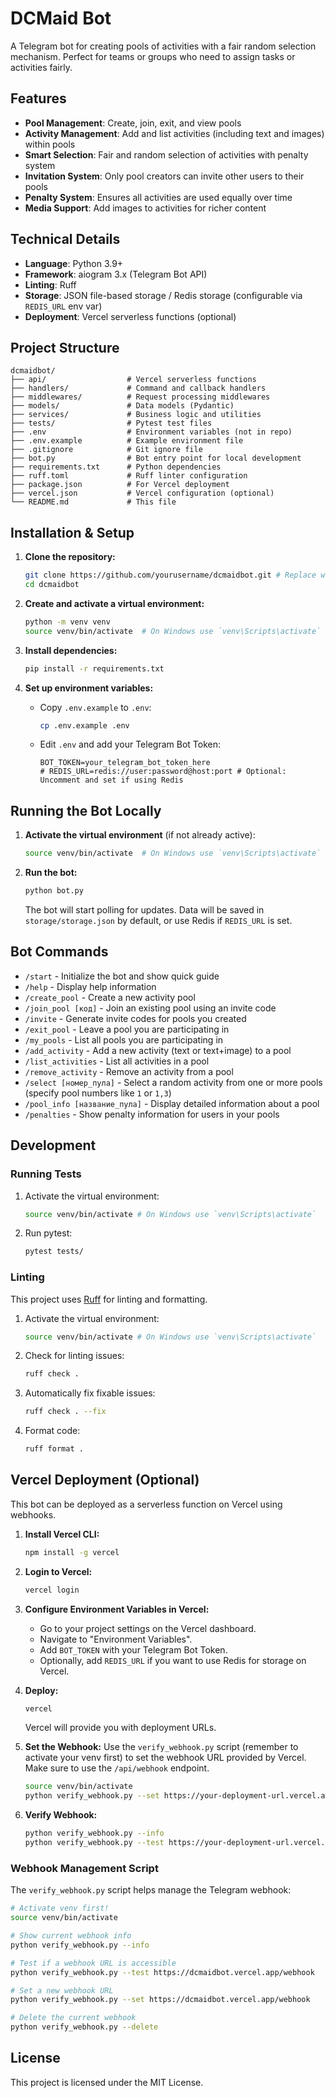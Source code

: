 # DCMaid Bot

A Telegram bot for creating pools of activities with a fair random selection mechanism. Perfect for teams or groups who need to assign tasks or activities fairly.

## Features

- **Pool Management**: Create, join, exit, and view pools
- **Activity Management**: Add and list activities (including text and images) within pools
- **Smart Selection**: Fair and random selection of activities with penalty system
- **Invitation System**: Only pool creators can invite other users to their pools
- **Penalty System**: Ensures all activities are used equally over time
- **Media Support**: Add images to activities for richer content

## Technical Details

- **Language**: Python 3.9+
- **Framework**: aiogram 3.x (Telegram Bot API)
- **Linting**: Ruff
- **Storage**: JSON file-based storage / Redis storage (configurable via `REDIS_URL` env var)
- **Deployment**: Vercel serverless functions (optional)

## Project Structure

```
dcmaidbot/
├── api/                  # Vercel serverless functions
├── handlers/             # Command and callback handlers
├── middlewares/          # Request processing middlewares
├── models/               # Data models (Pydantic)
├── services/             # Business logic and utilities
├── tests/                # Pytest test files
├── .env                  # Environment variables (not in repo)
├── .env.example          # Example environment file
├── .gitignore            # Git ignore file
├── bot.py                # Bot entry point for local development
├── requirements.txt      # Python dependencies
├── ruff.toml             # Ruff linter configuration
├── package.json          # For Vercel deployment
├── vercel.json           # Vercel configuration (optional)
└── README.md             # This file
```

## Installation & Setup

1.  **Clone the repository:**
    ```bash
    git clone https://github.com/yourusername/dcmaidbot.git # Replace with your repo URL
    cd dcmaidbot
    ```

2.  **Create and activate a virtual environment:**
    ```bash
    python -m venv venv
    source venv/bin/activate  # On Windows use `venv\Scripts\activate`
    ```

3.  **Install dependencies:**
    ```bash
    pip install -r requirements.txt
    ```

4.  **Set up environment variables:**
    - Copy `.env.example` to `.env`:
      ```bash
      cp .env.example .env
      ```
    - Edit `.env` and add your Telegram Bot Token:
      ```env
      BOT_TOKEN=your_telegram_bot_token_here
      # REDIS_URL=redis://user:password@host:port # Optional: Uncomment and set if using Redis
      ```

## Running the Bot Locally

1.  **Activate the virtual environment** (if not already active):
    ```bash
    source venv/bin/activate  # On Windows use `venv\Scripts\activate`
    ```

2.  **Run the bot:**
    ```bash
    python bot.py
    ```
    The bot will start polling for updates. Data will be saved in `storage/storage.json` by default, or use Redis if `REDIS_URL` is set.

## Bot Commands

- `/start` - Initialize the bot and show quick guide
- `/help` - Display help information
- `/create_pool` - Create a new activity pool
- `/join_pool [код]` - Join an existing pool using an invite code
- `/invite` - Generate invite codes for pools you created
- `/exit_pool` - Leave a pool you are participating in
- `/my_pools` - List all pools you are participating in
- `/add_activity` - Add a new activity (text or text+image) to a pool
- `/list_activities` - List all activities in a pool
- `/remove_activity` - Remove an activity from a pool
- `/select [номер_пула]` - Select a random activity from one or more pools (specify pool numbers like `1` or `1,3`)
- `/pool_info [название_пула]` - Display detailed information about a pool
- `/penalties` - Show penalty information for users in your pools

## Development

### Running Tests

1.  Activate the virtual environment:
    ```bash
    source venv/bin/activate # On Windows use `venv\Scripts\activate`
    ```
2.  Run pytest:
    ```bash
    pytest tests/
    ```

### Linting

This project uses [Ruff](https://docs.astral.sh/ruff/) for linting and formatting.

1.  Activate the virtual environment:
    ```bash
    source venv/bin/activate # On Windows use `venv\Scripts\activate`
    ```
2.  Check for linting issues:
    ```bash
    ruff check .
    ```
3.  Automatically fix fixable issues:
    ```bash
    ruff check . --fix
    ```
4.  Format code:
    ```bash
    ruff format .
    ```

## Vercel Deployment (Optional)

This bot can be deployed as a serverless function on Vercel using webhooks.

1.  **Install Vercel CLI:**
    ```bash
    npm install -g vercel
    ```

2.  **Login to Vercel:**
    ```bash
    vercel login
    ```

3.  **Configure Environment Variables in Vercel:**
    - Go to your project settings on the Vercel dashboard.
    - Navigate to "Environment Variables".
    - Add `BOT_TOKEN` with your Telegram Bot Token.
    - Optionally, add `REDIS_URL` if you want to use Redis for storage on Vercel.

4.  **Deploy:**
    ```bash
    vercel
    ```
    Vercel will provide you with deployment URLs.

5.  **Set the Webhook:**
    Use the `verify_webhook.py` script (remember to activate your venv first) to set the webhook URL provided by Vercel. Make sure to use the `/api/webhook` endpoint.
    ```bash
    source venv/bin/activate
    python verify_webhook.py --set https://your-deployment-url.vercel.app/api/webhook
    ```

6.  **Verify Webhook:**
    ```bash
    python verify_webhook.py --info
    python verify_webhook.py --test https://your-deployment-url.vercel.app/api/webhook
    ```

### Webhook Management Script

The `verify_webhook.py` script helps manage the Telegram webhook:

```bash
# Activate venv first!
source venv/bin/activate

# Show current webhook info
python verify_webhook.py --info

# Test if a webhook URL is accessible
python verify_webhook.py --test https://dcmaidbot.vercel.app/webhook

# Set a new webhook URL
python verify_webhook.py --set https://dcmaidbot.vercel.app/webhook

# Delete the current webhook
python verify_webhook.py --delete
```

## License

This project is licensed under the MIT License. 